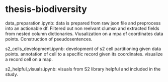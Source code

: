 # thesis-biodiversity

data_preparation.ipynb: data is prepared from raw json file and preprocess into an actionable df. Filtered out non reelvant clumsn and extracted fields from nested column dictionaries. Viusalization on a mpa of coordinates data points. 
Construction of pseudosentences. 

s2_cells_development.ipynb: development of s2 cell partitioning given data points. annotation of cell to a specific record given its coordinates. visualize a record cell on a map. 

s2_helpful_visuals.ipynb: visuals from S2 library helpful and included in the study. 